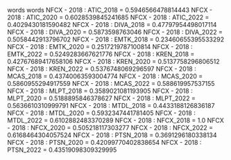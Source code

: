 words
words
NFCX - 2018 : ATIC_2018 = 0.5946566478814443
NFCX - 2018 : ATIC_2020 = 0.6028539845241685
NFCX - 2018 : ATIC_2022 = 0.4029430181590482
NFCX - 2018 : DIVA_2018 = 0.47797954498017114
NFCX - 2018 : DIVA_2020 = 0.5873598763046
NFCX - 2018 : DIVA_2022 = 0.5058442913796702
NFCX - 2018 : EMTK_2018 = 0.23460655395533292
NFCX - 2018 : EMTK_2020 = 0.2517219787100814
NFCX - 2018 : EMTK_2022 = 0.5249283667621776
NFCX - 2018 : KREN_2018 = 0.42767689417658106
NFCX - 2018 : KREN_2020 = 0.5137758296806512
NFCX - 2018 : KREN_2022 = 0.5376748069296597
NFCX - 2018 : MCAS_2018 = 0.43740063593004774
NFCX - 2018 : MCAS_2020 = 0.5860955294917559
NFCX - 2018 : MCAS_2022 = 0.588619957537155
NFCX - 2018 : MLPT_2018 = 0.3589021081193905
NFCX - 2018 : MLPT_2020 = 0.5188895846378627
NFCX - 2018 : MLPT_2022 = 0.5636610310999791
NFCX - 2018 : MTDL_2018 = 0.4433188126836187
NFCX - 2018 : MTDL_2020 = 0.5932347441781405
NFCX - 2018 : MTDL_2022 = 0.6102882483370289
NFCX - 2018 : NFCX_2018 = 1.0
NFCX - 2018 : NFCX_2020 = 0.505218117303277
NFCX - 2018 : NFCX_2022 = 0.6168464304057524
NFCX - 2018 : PTSN_2018 = 0.3691296180338134
NFCX - 2018 : PTSN_2020 = 0.42099770402838654
NFCX - 2018 : PTSN_2022 = 0.43519098309329995
